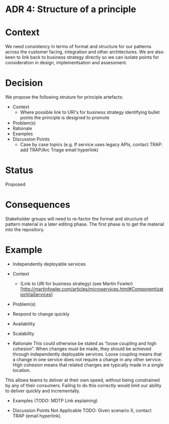# ADR 4: Structure of a principle

# Context

We need consistency in terms of format and structure for our patterns across the customer facing, integration and other architectures.
We are also keen to link back to business strategy directly so we can isolate points for consideration in design, implementsation and assessment.

# Decision

We propose the following struture for principle artefacts:

* Context
  * Where possible link to URI's for business strategy identifying bullet points the principle is designed to promote
* Problem(s)
* Rationale
* Examples
* Discussion Points
  * Case by case topics (e.g. If service uses legacy APIs, contact TRAP: add TRAP/Arc Triage email hyperlink)

# Status

Proposed

# Consequences

Stakeholder groups will need to re-factor the format and structure of pattern material in a later editing phase. The first phase is to get the material into the repository.

# Example

* Independently deployable services

* Context
  * (Link to URI for business strategy)
  (see Martin Fowler) [http://martinfowler.com/articles/microservices.html#ComponentizationViaServices]

* Problem(s) 
 * Respond to change quickly
 * Availability
 * Scalability

* Rationale
This could otherwise be stated as “loose coupling and high cohesion”. When changes must be made, they should be achieved through independently deployable services. Loose coupling means that a change in one service does not require a change in any other service. High cohesion means that related changes are typically made in a single location.

This allows teams to deliver at their own speed, without being constrained by any of their consumers. Failing to do this correctly would limit our ability to deliver quickly and incrementally.  

* Examples
(TODO: MDTP Link explaining)

* Discussion Points
Not Applicable
TODO: Given scenario X, contact TRAP (email hyperlink).
